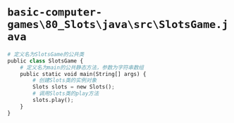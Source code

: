 # `basic-computer-games\80_Slots\java\src\SlotsGame.java`

```py
# 定义名为SlotsGame的公共类
public class SlotsGame {
    # 定义名为main的公共静态方法，参数为字符串数组
    public static void main(String[] args) {
        # 创建Slots类的实例对象
        Slots slots = new Slots();
        # 调用Slots类的play方法
        slots.play();
    }
}
```